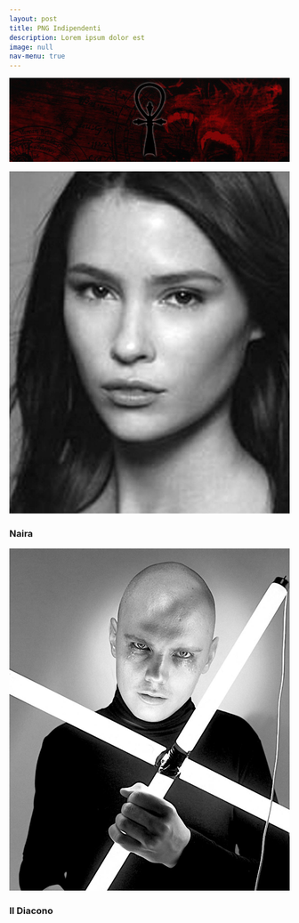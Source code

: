 ```yaml
---
layout: post
title: PNG Indipendenti
description: Lorem ipsum dolor est
image: null
nav-menu: true
---
```


<span class="image fit"><img src="assets/images/camarilla.jpg" alt="" /></span>
<div class="box alt">
	<div class="row 50% uniform">
		<div class="4u"><span class="image fit"><img src="assets/images/naira.jpg" alt="" /></span><h3>Naira</h3></div>
		<div class="4u"><span class="image fit"><img src="assets/images/diacono.jpg" alt="" /></span><h3>Il Diacono</h3></div>
	</div>
</div>
